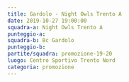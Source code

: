 ```yaml
---
title: Gardolo - Night Owls Trento A
date: 2019-10-27 19:00:00
squadra-a: Night Owls Trento A
punteggio-a: 
squadra-b: Bc Gardolo
punteggio-b: 
partite/squadra: promozione-19-20
luogo: Centro Sportivo Trento Nord
categoria: promozione
---
```

